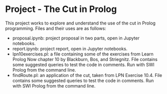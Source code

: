 # Project - The Cut in Prolog
This project works to explore and understand the use of the cut in Prolog programming. Files and their uses are as follows:
   - proposal.ipynb: project proposal in two parts, open in Jupyter notebooks.
   - report.ipynb: project report, open in Jupyter notebooks.
   - lpn10exercises.pl: a file containing some of the exercises from Learn Prolog Now chapter 10 by Blackburn, Bos, and Striegnitz. File contains some suggested queries to test the code in comments. Run with SWI Prolog from the command line.
   - findRoute.pl: an application of the cut, taken from LPN Exercise 10.4. File contains some suggested queries to test the code in comments. Run with SWI Prolog from the command line.